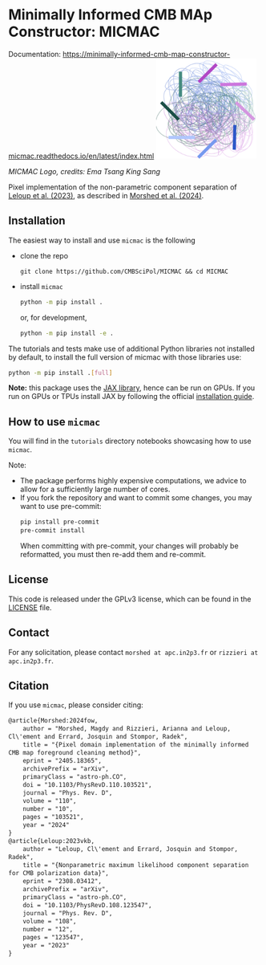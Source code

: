 # Minimally Informed CMB MAp Constructor: MICMAC

Documentation: https://minimally-informed-cmb-map-constructor-micmac.readthedocs.io/en/latest/index.html
<img src="MICMAC-2.png" alt="drawing" width="200">

_MICMAC Logo, credits: Ema Tsang King Sang_

Pixel implementation of the non-parametric component separation of [Leloup et al. (2023)](https://journals.aps.org/prd/abstract/10.1103/PhysRevD.108.123547), as described in [Morshed et al. (2024)](https://arxiv.org/abs/2405.18365).


## Installation

The easiest way to install and use `micmac` is the following

- clone the repo
    ```
    git clone https://github.com/CMBSciPol/MICMAC && cd MICMAC
    ```
<!--
- create a virtual environment with the required dependencies, with `conda`,
    ```bash
    conda create micmac_env
    conda activate micmac_env
    ```
    or, with `virtualenv`,
    ```bash
    virtualenv micmac_env
    source micmac_env/bin/activate
    ```
-->
- install `micmac`
    ```bash
    python -m pip install .
    ```
    or, for development,
    ```bash
    python -m pip install -e .
    ```

The tutorials and tests make use of additional Python libraries not installed by default, to install the full version of micmac with those libraries use:
```bash
python -m pip install .[full]
```

**Note:** this package uses the [JAX library](https://jax.readthedocs.io), hence can be run on GPUs. If you run on GPUs or TPUs install JAX by following the official [installation guide](https://jax.readthedocs.io/en/latest/installation.html).


## How to use `micmac`
You will find in the `tutorials` directory notebooks showcasing how to use `micmac`.

Note:
* The package performs highly expensive computations, we advice to allow for a sufficiently large number of cores.
* If you fork the repository and want to commit some changes, you may want to use pre-commit:
    ```bash
    pip install pre-commit
    pre-commit install
    ```
    When committing with pre-commit, your changes will probably be reformatted, you must then re-add them and re-commit.


## License
This code is released under the GPLv3 license, which can be found in the [LICENSE](LICENSE) file.


## Contact
For any solicitation, please contact `morshed at apc.in2p3.fr` or `rizzieri at apc.in2p3.fr`.


## Citation
If you use `micmac`, please consider citing:
```
@article{Morshed:2024fow,
    author = "Morshed, Magdy and Rizzieri, Arianna and Leloup, Cl\'ement and Errard, Josquin and Stompor, Radek",
    title = "{Pixel domain implementation of the minimally informed CMB map foreground cleaning method}",
    eprint = "2405.18365",
    archivePrefix = "arXiv",
    primaryClass = "astro-ph.CO",
    doi = "10.1103/PhysRevD.110.103521",
    journal = "Phys. Rev. D",
    volume = "110",
    number = "10",
    pages = "103521",
    year = "2024"
}
@article{Leloup:2023vkb,
    author = "Leloup, Cl\'ement and Errard, Josquin and Stompor, Radek",
    title = "{Nonparametric maximum likelihood component separation for CMB polarization data}",
    eprint = "2308.03412",
    archivePrefix = "arXiv",
    primaryClass = "astro-ph.CO",
    doi = "10.1103/PhysRevD.108.123547",
    journal = "Phys. Rev. D",
    volume = "108",
    number = "12",
    pages = "123547",
    year = "2023"
}
```
